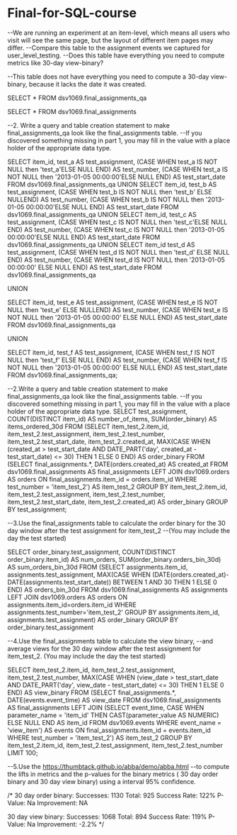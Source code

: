# Final-for-SQL-course
--We are running an experiment at an item-level, which means all users who visit will see the same page, but the layout of different item pages may differ.
--Compare this table to the assignment events we captured for user_level_testing.
--Does this table have everything you need to compute metrics like 30-day view-binary?

--This table does not have everything you need to compute a 30-day view-binary, because it lacks the date it was created.

SELECT 
  * 
FROM 
  dsv1069.final_assignments_qa
  
  
SELECT 
 *
FROM 
  dsv1069.final_assignments

  --2. Write a query and table creation statement to make final_assignments_qa look like the final_assignments table. 
  --If you discovered something missing in part 1, you may fill in the value with a place holder of the appropriate data type. 
  

SELECT item_id,
       test_a AS test_assignment,
(CASE WHEN test_a IS NOT NULL then 'test_a'ELSE NULL END) AS test_number,
 (CASE WHEN test_a IS NOT NULL then '2013-01-05 00:00:00'ELSE NULL END) AS test_start_date
FROM dsv1069.final_assignments_qa
UNION
SELECT item_id,
test_b AS test_assignment, (CASE WHEN test_b IS NOT NULL then 'test_b' ELSE NULLEND) AS test_number,
 (CASE WHEN test_b IS NOT NULL then '2013-01-05 00:00:00'ELSE NULL END) AS test_start_date
FROM dsv1069.final_assignments_qa
UNION
SELECT item_id,
 test_c AS test_assignment, (CASE WHEN test_c IS NOT NULL then 'test_c'ELSE NULL END) AS test_number,
  (CASE WHEN test_c IS NOT NULL then '2013-01-05 00:00:00'ELSE NULL END) AS test_start_date
FROM dsv1069.final_assignments_qa
UNION
SELECT item_id 
test_d AS test_assignment,
(CASE WHEN test_d IS NOT NULL then 'test_d' ELSE NULL END) AS test_number,
(CASE WHEN test_d IS NOT NULL then '2013-01-05 00:00:00'
 ELSE NULL END) AS test_start_date
FROM dsv1069.final_assignments_qa

UNION

SELECT item_id,
  test_e AS test_assignment,
(CASE WHEN test_e IS NOT NULL then 'test_e'
  ELSE NULLEND) AS test_number,
  (CASE WHEN test_e IS NOT NULL then '2013-01-05 00:00:00'
  ELSE NULL END) AS test_start_date
FROM dsv1069.final_assignments_qa

UNION

SELECT item_id,
   test_f AS test_assignment,
    (CASE
     WHEN test_f IS NOT NULL then 'test_f'
    ELSE NULL
     END) AS test_number,
    (CASE
    WHEN test_f IS NOT NULL then '2013-01-05 00:00:00'
    ELSE NULL
    END) AS test_start_date
FROM dsv1069.final_assignments_qa;

--2.Write a query and table creation statement to make final_assignments_qa look like the final_assignments table. 
--If you discovered something missing in part 1, you may fill in the value with a place holder of the appropriate data type. 
SELECT test_assignment,
COUNT(DISTINCT item_id) AS number_of_items,
SUM(order_binary) AS items_ordered_30d
FROM
(SELECT item_test_2.item_id,
item_test_2.test_assignment,
item_test_2.test_number,
item_test_2.test_start_date,
item_test_2.created_at,
MAX(CASE
WHEN (created_at > test_start_date
AND DATE_PART('day', created_at - test_start_date) <= 30) THEN 1
ELSE 0
END) AS order_binary
FROM
(SELECT final_assignments.*,
DATE(orders.created_at) AS created_at
FROM dsv1069.final_assignments AS final_assignments
LEFT JOIN dsv1069.orders AS orders
ON final_assignments.item_id = orders.item_id
WHERE test_number = 'item_test_2') AS item_test_2
GROUP BY item_test_2.item_id,
item_test_2.test_assignment,
item_test_2.test_number,
item_test_2.test_start_date,
item_test_2.created_at) AS order_binary
GROUP BY test_assignment;

--3.Use the final_assignments table to calculate the order binary for the 30 day window after the test assignment for item_test_2 
--(You may include the day the test started)


SELECT order_binary.test_assignment,
COUNT(DISTINCT order_binary.item_id) AS num_orders,
SUM(order_binary.orders_bin_30d) AS sum_orders_bin_30d
FROM
(SELECT assignments.item_id,
assignments.test_assignment,
MAX(CASE
WHEN (DATE(orders.created_at)-
DATE(assignments.test_start_date)) BETWEEN 1 AND 30 THEN 1
ELSE 0
END) AS orders_bin_30d
FROM dsv1069.final_assignments AS assignments
LEFT JOIN dsv1069.orders AS orders
ON assignments.item_id=orders.item_id
WHERE assignments.test_number='item_test_2'
GROUP BY assignments.item_id,
assignments.test_assignment) AS order_binary
GROUP BY order_binary.test_assignment


--4.Use the final_assignments table to calculate the view binary, 
--and average views for the 30 day window after the test assignment for item_test_2. (You may include the day the test started)

SELECT item_test_2.item_id,
item_test_2.test_assignment,
item_test_2.test_number,
MAX(CASE
WHEN (view_date > test_start_date AND DATE_PART('day', view_date - test_start_date) <= 30) THEN 1 ELSE 0 END) AS view_binary
FROM
(SELECT final_assignments.*, DATE(events.event_time) AS view_date FROM dsv1069.final_assignments AS final_assignments
LEFT JOIN
(SELECT event_time, CASE WHEN parameter_name = 'item_id' THEN CAST(parameter_value AS NUMERIC) ELSE NULL END AS item_id
FROM dsv1069.events WHERE event_name = 'view_item') AS events ON final_assignments.item_id = events.item_id
WHERE test_number = 'item_test_2') AS item_test_2
GROUP BY item_test_2.item_id,
item_test_2.test_assignment,
item_test_2.test_number
LIMIT 100;

--5.Use the https://thumbtack.github.io/abba/demo/abba.html
 --to compute the lifts in metrics and the p-values for the binary metrics ( 30 day order binary and 30 day view binary) using a interval 95% confidence. 

/*
30 day order binary:   Successes:   1130      Total: 925   Success Rate: 122%     P-Value: Na         Improvement: NA

30 day view binary:    Successes:   1068      Total: 894   Success Rate: 119%     P-Value: Na         Improvement: -2.2%
*/
